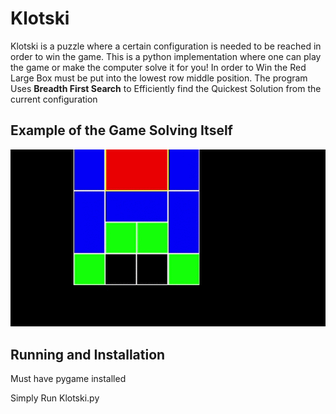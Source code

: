# Klotski
Klotski is a puzzle where a certain configuration is needed to be reached in order to win the game. This is a python implementation where one can play the game or make the computer solve it for you! In order to Win the Red Large Box must be put into the lowest row middle position. The program Uses **Breadth First Search** to Efficiently find the Quickest Solution from the current configuration
## Example of the Game Solving Itself
<img src="assets/animation_of_auto_solving.gif">

## Running and Installation

Must have pygame installed 

Simply Run Klotski.py


